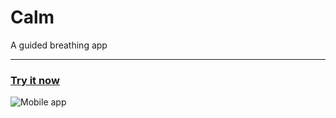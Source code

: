 # Calm 
A guided breathing app

---------------
### [Try it now](https://lb123658.github.io/calm)
![Mobile app](https://lb123658.github.io/calm/images/animation.gif)
